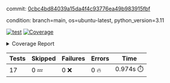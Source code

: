 commit: [0cbc4bd84039a15da4f4c93776ea49b983915fbf](https://github.com/rcmdnk/conf-finder/tree/0cbc4bd84039a15da4f4c93776ea49b983915fbf)

condition: branch=main, os=ubuntu-latest, python_version=3.11

[![test](https://github.com/rcmdnk/conf-finder/actions/workflows/test.yml/badge.svg)](https://github.com/rcmdnk/conf-finder/actions/runs/12362754800)
<a href="https://github.com/rcmdnk/conf-finder/blob/0cbc4bd84039a15da4f4c93776ea49b983915fbf/README.md"><img alt="Coverage" src="https://img.shields.io/badge/Coverage-87%25-green.svg" /></a><details><summary>Coverage Report </summary><table><tr><th>File</th><th>Stmts</th><th>Miss</th><th>Cover</th><th>Missing</th></tr><tbody><tr><td colspan="5"><b>src/conf_finder</b></td></tr><tr><td>&nbsp; &nbsp;<a href="https://github.com/rcmdnk/conf-finder/blob/0cbc4bd84039a15da4f4c93776ea49b983915fbf/src/conf_finder/conf_finder.py">conf_finder.py</a></td><td>130</td><td>18</td><td>86%</td><td><a href="https://github.com/rcmdnk/conf-finder/blob/0cbc4bd84039a15da4f4c93776ea49b983915fbf/src/conf_finder/conf_finder.py#L8">8</a>, <a href="https://github.com/rcmdnk/conf-finder/blob/0cbc4bd84039a15da4f4c93776ea49b983915fbf/src/conf_finder/conf_finder.py#L70-L74">70&ndash;74</a>, <a href="https://github.com/rcmdnk/conf-finder/blob/0cbc4bd84039a15da4f4c93776ea49b983915fbf/src/conf_finder/conf_finder.py#L83-L84">83&ndash;84</a>, <a href="https://github.com/rcmdnk/conf-finder/blob/0cbc4bd84039a15da4f4c93776ea49b983915fbf/src/conf_finder/conf_finder.py#L89-L90">89&ndash;90</a>, <a href="https://github.com/rcmdnk/conf-finder/blob/0cbc4bd84039a15da4f4c93776ea49b983915fbf/src/conf_finder/conf_finder.py#L152-L153">152&ndash;153</a>, <a href="https://github.com/rcmdnk/conf-finder/blob/0cbc4bd84039a15da4f4c93776ea49b983915fbf/src/conf_finder/conf_finder.py#L191">191</a>, <a href="https://github.com/rcmdnk/conf-finder/blob/0cbc4bd84039a15da4f4c93776ea49b983915fbf/src/conf_finder/conf_finder.py#L232-L233">232&ndash;233</a>, <a href="https://github.com/rcmdnk/conf-finder/blob/0cbc4bd84039a15da4f4c93776ea49b983915fbf/src/conf_finder/conf_finder.py#L264">264</a>, <a href="https://github.com/rcmdnk/conf-finder/blob/0cbc4bd84039a15da4f4c93776ea49b983915fbf/src/conf_finder/conf_finder.py#L278-L279">278&ndash;279</a></td></tr><tr><td><b>TOTAL</b></td><td><b>135</b></td><td><b>18</b></td><td><b>87%</b></td><td>&nbsp;</td></tr></tbody></table></details>

| Tests | Skipped | Failures | Errors | Time |
| ----- | ------- | -------- | -------- | ------------------ |
| 17 | 0 :zzz: | 0 :x: | 0 :fire: | 0.974s :stopwatch: |

